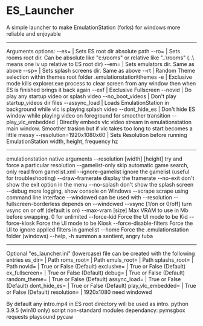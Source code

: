 # ES_Launcher
A simple launcher to make EmulationStation (forks) for windows more reliable and enjoyable
______________________________________________________________________________________________________________________________________________________________________

Arguments options:
--es=							        | Sets ES root dir absolute path
--ro=			      				  | Sets rooms root dir. Can be absolute like "c:\rooms" or relative like "..\rooms" (..\ means one lv up relative to ES root dir)
--em=						      	  | Sets emulators dir. Same as above
--sp=							        | Sets splash screens dir. Same as above
--rt							        | Random Theme selection within themes root folder .emulationstation\themes
-e								        | Exclusive mode kills explorer.exe process to clear screen from any window then when ES is finished brings it back again
--exf							        | Exclusive Fullscreen
--novid							      | Do play any startup video or splash video
--no_boot_videos				  | Don't play startup_videos dir files
--assync_load				  	  | Loads EmulationStation in background while vlc is playing splash video
--dont_hide_es					  | Don't hide ES window while playing video on foreground for smoother transition
--play_vlc_embedded			  | Directly embeds vlc video stream in emulationstation main window. Smoother trasion but if vlc takes too long to start becomes a little messy
--resolution=1920x1080x60 | Sets Resolution before running EmulationStation width, height, frequency hz
______________________________________________________________________________________________________________________________________________________________________
emulationstation native arguments
--resolution [width] [height]   try and force a particular resolution
--gamelist-only                 skip automatic game search, only read from gamelist.xml
--ignore-gamelist               ignore the gamelist (useful for troubleshooting)
--draw-framerate                display the framerate
--no-exit                       don't show the exit option in the menu
--no-splash                     don't show the splash screen
--debug                         more logging, show console on Windows
--scrape                        scrape using command line interface
--windowed                      can be used with --resolution
--fullscreen-borderless			    depends on --windowed
--vsync [1/on or 0/off]         turn vsync on or off (default is on)
--max-vram [size]               Max VRAM to use in Mb before swapping. 0 for unlimited
--force-kid             	    	Force the UI mode to be Kid
--force-kiosk           		    Force the UI mode to be Kiosk
--force-disable-filters         Force the UI to ignore applied filters in gamelist
--home							            Force the .emulationstation folder (windows)
--help, -h                      summon a sentient, angry tuba
______________________________________________________________________________________________________________________________________________________________________
Optional "es_launcher.ini" (lowercase) file can be created with the following entries
es_dir=							  | Path
roms_root=						| Path
emuls_root=						| Path
splashs_root=					| Path
novid=							  | True or False (Default)
exclusive=						| True or False (Default)
ex_fullscreen=  			| True or False (Default)
debug=							  | True or False (Default)
random_theme=					| True or False (Default)
assync_load=    			| True or False (Default)
dont_hide_es=					| True or False (Default)
play_vlc_embedded=		| True or False (Default)
resolution=						| 1920x1080 need windowed

By default any intro.mp4 in ES root directory will be used as intro.
python 3.9.5 (win10 only) script non-standard modules dependancy:
pymsgbox
requests
playsound
pycaw
